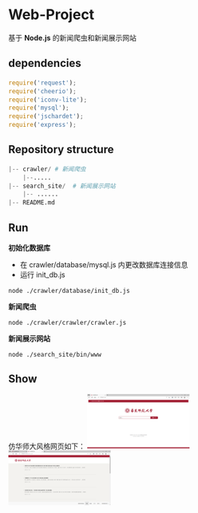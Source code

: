 # Web-Project

基于 **Node.js** 的新闻爬虫和新闻展示网站

## dependencies

```javascript
require('request');
require('cheerio');
require('iconv-lite');
require('mysql');
require('jschardet');
require('express');
```

## Repository structure

```python
|-- crawler/ # 新闻爬虫
	|--.....
|-- search_site/  # 新闻展示网站
    |-- ......
|-- README.md
```

## Run

**初始化数据库**

- 在 crawler/database/mysql.js 内更改数据库连接信息
- 运行 init_db.js

```shell
node ./crawler/database/init_db.js
```

**新闻爬虫**

```shell
node ./crawler/crawler/crawler.js
```
**新闻展示网站**

```shell
node ./search_site/bin/www
```

## Show
仿华师大风格网页如下：
<img src="index.png" alt="index" style="zoom: 20%;" />
<img src="main.png" alt="index" style="zoom: 20%;" />
